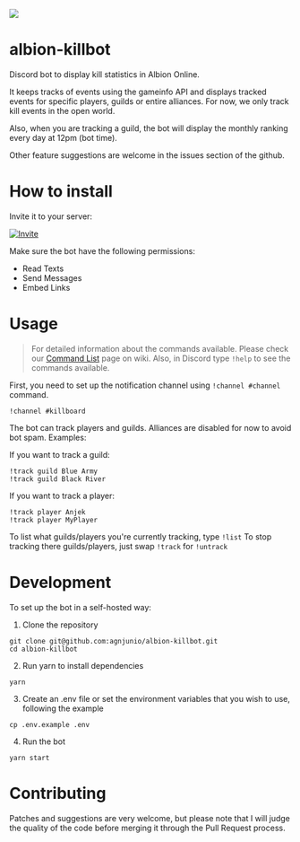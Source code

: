 ![](https://img.shields.io/discord/738365346855256107?label=Discord&logo=Discord&style=social)

# albion-killbot

Discord bot to display kill statistics in Albion Online.

It keeps tracks of events using the gameinfo API and displays tracked events for specific players, guilds or entire alliances. For now, we only track kill events in the open world.

Also, when you are tracking a guild, the bot will display the monthly ranking every day at 12pm (bot time).

Other feature suggestions are welcome in the issues section of the github.

# How to install

Invite it to your server:

[![Invite](https://dabuttonfactory.com/button.png?t=INVITE+ALBION+KILLBOT&f=Roboto-Bold&ts=14&tc=fff&w=250&h=50&c=4&bgt=unicolored&bgc=7289da)](https://discordapp.com/oauth2/authorize?client_id=677603531028693042&scope=bot)

Make sure the bot have the following permissions:

- Read Texts
- Send Messages
- Embed Links

# Usage

> For detailed information about the commands available. Please check our [Command List](https://github.com/agnjunio/albion-killbot/wiki/Command-List) page on wiki.
> Also, in Discord type `!help` to see the commands available.

First, you need to set up the notification channel using `!channel #channel` command.

```
!channel #killboard
```

The bot can track players and guilds. Alliances are disabled for now to avoid bot spam. Examples:

If you want to track a guild:

```
!track guild Blue Army
!track guild Black River
```

If you want to track a player:

```
!track player Anjek
!track player MyPlayer
```

To list what guilds/players you're currently tracking, type `!list`
To stop tracking there guilds/players, just swap `!track` for `!untrack`

# Development

To set up the bot in a self-hosted way:

1. Clone the repository
```
git clone git@github.com:agnjunio/albion-killbot.git
cd albion-killbot
```

2. Run yarn to install dependencies
```
yarn
```

3. Create an .env file or set the environment variables that you wish to use, following the example
```
cp .env.example .env
```

4. Run the bot
```
yarn start
```

# Contributing

Patches and suggestions are very welcome, but please note that I will judge the quality of the code before merging it through the Pull Request process.
